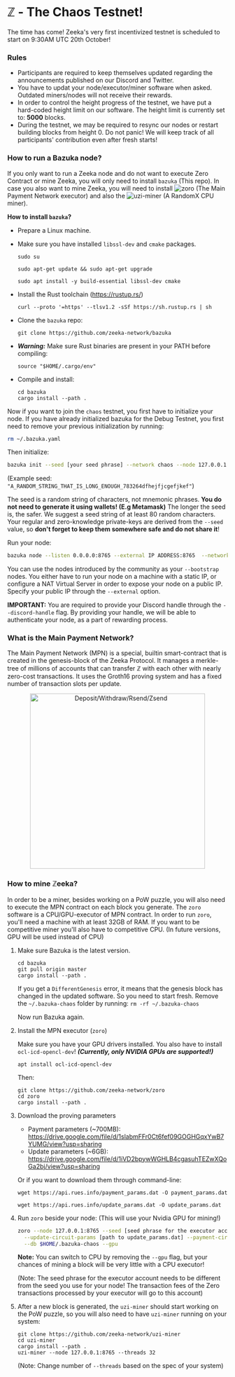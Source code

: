 # ℤ - The Chaos Testnet!

The time has come! Zeeka's very first incentivized testnet is scheduled to start
on 9:30AM UTC 20th October!

### Rules

 - Participants are required to keep themselves updated regarding the announcements published on our Discord and Twitter.
 - You have to updat your node/executor/miner software when asked. Outdated miners/nodes will not receive their rewards.
 - In order to control the height progress of the testnet, we have put a hard-coded height limit on our software. The height limit is currently set to: **5000** blocks.
 - During the testnet, we may be required to resync our nodes or restart building blocks from height 0. Do not panic! We will keep track of all participants' contribution even after fresh starts!

### How to run a Bazuka node?

If you only want to run a Zeeka node and do not want to execute Zero Contract or
mine Zeeka, you will only need to install `bazuka` (This repo). In case you also
want to mine Zeeka, you will need to install ![zoro](https://github.com/zeeka-network/zoro)
(The Main Payment Network executor) and also the ![uzi-miner](https://github.com/zeeka-network/uzi-miner)
(A RandomX CPU miner).

**How to install `bazuka`?**

 * Prepare a Linux machine.
 * Make sure you have installed `libssl-dev` and `cmake` packages.
    
    ```
    sudo su
    ```

    ```
    sudo apt-get update && sudo apt-get upgrade
    ```

    ```
    sudo apt install -y build-essential libssl-dev cmake
    ```

 * Install the Rust toolchain (https://rustup.rs/)
    ```
    curl --proto '=https' --tlsv1.2 -sSf https://sh.rustup.rs | sh
    ```
 * Clone the `bazuka` repo:
    ```
    git clone https://github.com/zeeka-network/bazuka
    ```
 * ***Warning:*** Make sure Rust binaries are present in your PATH before compiling:
    ```
    source "$HOME/.cargo/env"
    ```
 * Compile and install:
    ```
    cd bazuka
    cargo install --path .
    ```

Now if you want to join the `chaos` testnet, you first have to initialize your
node. If you have already initialized bazuka for the Debug Testnet, you first need
to remove your previous initialization by running:

```sh
rm ~/.bazuka.yaml
```

Then initialize:

```sh
bazuka init --seed [your seed phrase] --network chaos --node 127.0.0.1:8765
```

(Example seed: `"A_RANDOM_STRING_THAT_IS_LONG_ENOUGH_783264dfhejfjcgefjkef"`)

The seed is a random string of characters, not mnemonic phrases. **You do not need to generate it using wallets! (E.g Metamask)**
The longer the seed is, the safer. We suggest a seed string of at least 80 random characters. Your regular and zero-knowledge private-keys are derived from the `--seed` value, so **don't forget to keep them somewhere safe and do not share it**!

Run your node:

```sh
bazuka node --listen 0.0.0.0:8765 --external IP ADDRESS:8765  --network chaos --db ~/.bazuka-chaos --bootstrap 144.91.101.166:8765 --bootstrap 45.67.228.84:8765 --bootstrap 152.228.155.120:8765 --bootstrap 80.87.202.42:8765 --bootstrap 148.251.1.124:8765 \ --discord-handle "Rues#9144"
```

You can use the nodes introduced by the community as your `--bootstrap` nodes.
You either have to run your node on a machine with a static IP, or configure a NAT
Virtual Server in order to expose your node on a public IP. Specify your public IP
through the `--external` option.

**IMPORTANT:** You are required to provide your Discord handle through the
`--discord-handle` flag. By providing your handle, we will be able to authenticate
your node, as a part of rewarding process.

### What is the Main Payment Network?

The Main Payment Network (MPN) is a special, builtin smart-contract that is
created in the genesis-block of the Zeeka Protocol. It manages a merkle-tree of
millions of accounts that can transfer ℤ with each other with nearly zero-cost
transactions. It uses the Groth16 proving system and has a fixed number of
transaction slots per update.

<p align="center">
    <img width="400" src="https://user-images.githubusercontent.com/4275654/188954000-450b32ad-c5e8-4714-9664-3afa40400508.png" alt="Deposit/Withdraw/Rsend/Zsend">
</p>

### How to mine ℤeeka?

In order to be a miner, besides working on a PoW puzzle, you will also need to
execute the MPN contract on each block you generate. The `zoro` software is
a CPU/GPU-executor of MPN contract. In order to run `zoro`, you'll need a machine
with at least 32GB of RAM. If you want to be competitive miner you'll also have to
competitive CPU. (In future versions, GPU will be used instead of CPU)

1. Make sure Bazuka is the latest version.

   ```
   cd bazuka
   git pull origin master
   cargo install --path .
   ```

   If you get a `DifferentGenesis` error, it means that the genesis block has changed
   in the updated software. So you need to start fresh. Remove the `~/.bazuka-chaos`
   folder by running: `rm -rf ~/.bazuka-chaos`

   Now run Bazuka again.

2. Install the MPN executor (`zoro`)

   Make sure you have your GPU drivers installed. You also have to install `ocl-icd-opencl-dev`! ***(Currently, only NVIDIA GPUs are supported!)***


   ```
   apt install ocl-icd-opencl-dev
   ```

   Then:

   ```
   git clone https://github.com/zeeka-network/zoro
   cd zoro
   cargo install --path .
   ```

3. Download the proving parameters

   - Payment parameters (~700MB): https://drive.google.com/file/d/1slabmFFr0Ct6fef09GOGHGqxYwB7YUMG/view?usp=sharing
   - Update parameters (~6GB): https://drive.google.com/file/d/1iVD2bpywWGHLB4cgasuhTEZwXQoGa2bj/view?usp=sharing

   Or if you want to download them through command-line:

   ```
   wget https://api.rues.info/payment_params.dat -O payment_params.dat
   ```

   ```
   wget https://api.rues.info/update_params.dat -O update_params.dat
   ```

4. Run `zoro` beside your node: (This will use your Nvidia GPU for mining!)

   ```sh
   zoro --node 127.0.0.1:8765 --seed [seed phrase for the executor account] --network chaos \
     --update-circuit-params [path to update_params.dat] --payment-circuit-params [path to payment_params.dat] \
     --db $HOME/.bazuka-chaos --gpu
   ```

   **Note:** You can switch to CPU by removing the `--gpu` flag, but your chances of mining a block
   will be very little with a CPU executor!

   (Note: The seed phrase for the executor account needs to be different from the
   seed you use for your node! The transaction fees of the Zero transactions processed
   by your executor will go to this account)

5. After a new block is generated, the `uzi-miner` should start working on the PoW
  puzzle, so you will also need to have `uzi-miner` running on your system:

   ```
   git clone https://github.com/zeeka-network/uzi-miner
   cd uzi-miner
   cargo install --path .
   uzi-miner --node 127.0.0.1:8765 --threads 32
   ```

   (Note: Change number of `--threads` based on the spec of your system)
